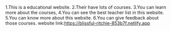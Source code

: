 1.This is a educational website.
2.Their have lots of courses.
3.You can learn more about the courses,
4.You can see the best teacher list in this website.
5.You can know more about this website.
6.You can give feedback about those courses.
website link:https://blissful-ritchie-853b7f.netlify.app
